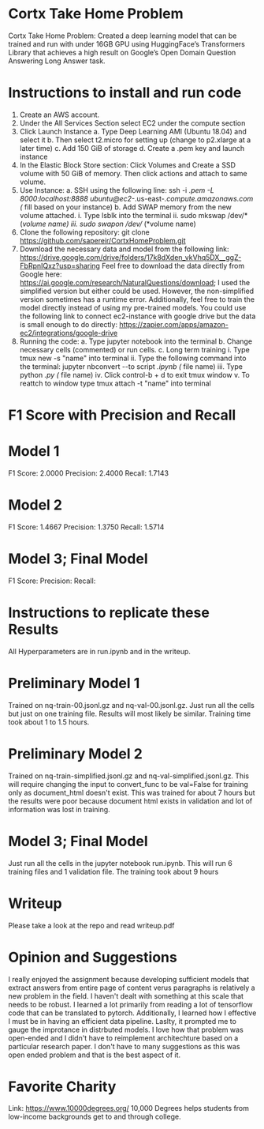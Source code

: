 # Cortx Take Home Problem
Cortx Take Home Problem: Created a deep learning model that can be trained and run with under 16GB GPU using HuggingFace’s Transformers Library that achieves a high result on Google’s Open Domain Question Answering Long Answer task.

# Instructions to install and run code
1. Create an AWS account.
2. Under the All Services Section select EC2 under the compute section
3. Click Launch Instance
    a. Type Deep Learning AMI (Ubuntu 18.04) and select it 
    b. Then select t2.micro for setting up (change to p2.xlarge at a later time)
    c. Add 150 GiB of storage
    d. Create a .pem key and launch instance
4. In the Elastic Block Store section: Click Volumes and Create a SSD volume with 50 GiB of memory. Then click actions and attach to same volume. 
5. Use Instance: 
    a. SSH using the following line: ssh -i *.pem -L 8000:localhost:8888 ubuntu@ec2-*.us-east-*.compute.amazonaws.com (* fill based on your instance)
    b. Add SWAP memory from the new volume attached.
        i. Type lsblk into the terminal
        ii. sudo mkswap /dev/* (*volume name)
        iii. sudo swapon /dev/* (*volume name)
6. Clone the following repository: git clone https://github.com/sapereir/CortxHomeProblem.git
7. Download the necessary data and model from the following link: https://drive.google.com/drive/folders/17k8dXden_vkVhq5DX__ggZ-FbRpnIQxz?usp=sharing
   Feel free to download the data directly from Google here: https://ai.google.com/research/NaturalQuestions/download; I used the simplified version but either could be used. However, the non-simplified version sometimes has a runtime error. Additionally, feel free to train the model directly instead of using my pre-trained models. You could use the following link to connect ec2-instance with google drive but the data is small enough to do directly: https://zapier.com/apps/amazon-ec2/integrations/google-drive
8. Running the code:
    a. Type jupyter notebook into the terminal
    b. Change necessary cells (commented) or run cells.
    c. Long term training
        i. Type tmux new -s "name" into terminal 
        ii. Type the following command into the terminal: jupyter nbconvert --to script *.ipynb (* file name)
        iii. Type python *.py (* file name)
        iv. Click control-b + d to exit tmux window
        v. To reattch to window type tmux attach -t "name" into terminal

# F1 Score with Precision and Recall

# Model 1
F1 Score: 2.0000
Precision: 2.4000
Recall: 1.7143

# Model 2
F1 Score: 1.4667
Precision: 1.3750
Recall: 1.5714

# Model 3; Final Model
F1 Score: 
Precision: 
Recall:
    
# Instructions to replicate these Results
All Hyperparameters are in run.ipynb and in the writeup. 

# Preliminary Model 1
Trained on nq-train-00.jsonl.gz and nq-val-00.jsonl.gz. Just run all the cells but just on one training file. Results will most likely be similar. Training time took about 1 to 1.5 hours.

# Preliminary Model 2
Trained on nq-train-simplified.jsonl.gz and nq-val-simplified.jsonl.gz. This will require changing the input to convert_func to be val=False for training only as document_html 
doesn't exist. This was trained for about 7 hours but the results were poor because document html exists in validation and lot of information was lost in training. 

# Model 3; Final Model
Just run all the cells in the jupyter notebook run.ipynb. This will run 6 training files and 1 validation file. The training took about 9 hours 

# Writeup
Please take a look at the repo and read writeup.pdf

# Opinion and Suggestions
I really enjoyed the assignment because developing sufficient models that extract answers from entire page of content verus paragraphs is relatively a new problem in the field. I haven't dealt with something at this scale that needs to be robust. I learned a lot primarily from reading a lot of tensorflow code that can be translated to pytorch. Additionally, I learned how I effective I must be in having an efficient data pipeline. Laslty, it prompted me to gauge the improtance in distrbuted models. I love how that problem was open-ended and I didn't have to reimplement architechture based on a particular research paper. I don't have to many suggestions as this was open ended problem and that is the best aspect of it.

# Favorite Charity
Link: https://www.10000degrees.org/
10,000 Degrees helps students from low-income backgrounds get to and through college. 

